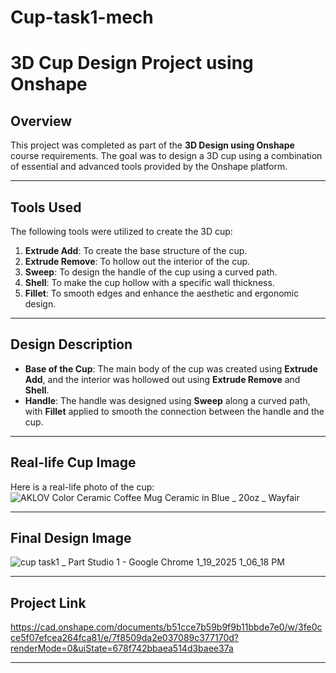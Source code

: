 # Cup-task1-mech
# 3D Cup Design Project using Onshape

## Overview
This project was completed as part of the **3D Design using Onshape** course requirements. The goal was to design a 3D cup using a combination of essential and advanced tools provided by the Onshape platform.

---

## Tools Used
The following tools were utilized to create the 3D cup:
1. **Extrude Add**: To create the base structure of the cup.
2. **Extrude Remove**: To hollow out the interior of the cup.
3. **Sweep**: To design the handle of the cup using a curved path.
4. **Shell**: To make the cup hollow with a specific wall thickness.
5. **Fillet**: To smooth edges and enhance the aesthetic and ergonomic design.

---

## Design Description
- **Base of the Cup**: The main body of the cup was created using **Extrude Add**, and the interior was hollowed out using **Extrude Remove** and **Shell**.
- **Handle**: The handle was designed using **Sweep** along a curved path, with **Fillet** applied to smooth the connection between the handle and the cup.

---
## Real-life Cup Image
Here is a real-life photo of the cup:  
![AKLOV Color Ceramic Coffee Mug Ceramic in Blue _ 20oz _ Wayfair](https://github.com/user-attachments/assets/1b5dd154-3013-46fd-89fc-8a07af9ca96c)


---

## Final Design Image
![‪cup task1 _ Part Studio 1 - Google Chrome‬ 1_19_2025 1_06_18 PM](https://github.com/user-attachments/assets/918b6bea-d86c-45cd-8703-09a11a21a9db)

---

## Project Link
https://cad.onshape.com/documents/b51cce7b59b9f9b11bbde7e0/w/3fe0cce5f07efcea264fca81/e/7f8509da2e037089c377170d?renderMode=0&uiState=678f742bbaea514d3baee37a


---



